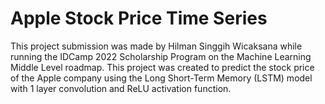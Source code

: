 # Apple Stock Price Time Series
This project submission was made by Hilman Singgih Wicaksana while running the IDCamp 2022 Scholarship Program on the Machine Learning Middle Level roadmap. This project was created to predict the stock price of the Apple company using the Long Short-Term Memory (LSTM) model with 1 layer convolution and ReLU activation function.
